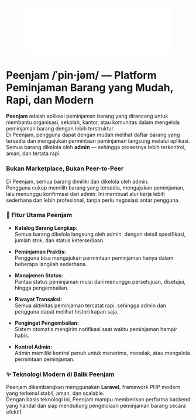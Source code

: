<p align="center"><a href="https://laravel.com" target="_blank"><img src="https://raw.githubusercontent.com/ryhazh/peenjam/refs/heads/main/public/peenjam_logo_light.svg" width="400" alt="Laravel Logo"></a></p>

# Peenjam /ˈpin·jəm/ — Platform Peminjaman Barang yang Mudah, Rapi, dan Modern

**Peenjam** adalah aplikasi peminjaman barang yang dirancang untuk membantu organisasi, sekolah, kantor, atau komunitas dalam mengelola peminjaman barang dengan lebih terstruktur.  
Di Peenjam, pengguna dapat dengan mudah melihat daftar barang yang tersedia dan mengajukan permintaan peminjaman langsung melalui aplikasi. Semua barang dikelola oleh **admin** — sehingga prosesnya lebih terkontrol, aman, dan tertata rapi.


### Bukan Marketplace, Bukan Peer-to-Peer

Di Peenjam, semua barang dimiliki dan dikelola oleh admin.  
Pengguna cukup memilih barang yang tersedia, mengajukan peminjaman, lalu menunggu konfirmasi dari admin. Ini membuat alur kerja lebih sederhana dan lebih profesional, tanpa perlu negosiasi antar pengguna.



### 🔹 Fitur Utama Peenjam

- **Katalog Barang Lengkap:**  
  Semua barang dikelola langsung oleh admin, dengan detail spesifikasi, jumlah stok, dan status ketersediaan.

- **Peminjaman Praktis:**  
  Pengguna bisa mengajukan permintaan peminjaman hanya dalam beberapa langkah sederhana.

- **Manajemen Status:**  
  Pantau status peminjaman mulai dari menunggu persetujuan, disetujui, hingga pengembalian.

- **Riwayat Transaksi:**  
  Semua aktivitas peminjaman tercatat rapi, sehingga admin dan pengguna dapat melihat histori kapan saja.

- **Pengingat Pengembalian:**  
  Sistem otomatis mengirim notifikasi saat waktu peminjaman hampir habis.

- **Kontrol Admin:**  
  Admin memiliki kontrol penuh untuk menerima, menolak, atau mengelola permintaan peminjaman.



### ✨ Teknologi Modern di Balik Peenjam

Peenjam dikembangkan menggunakan **Laravel**, framework PHP modern yang terkenal stabil, aman, dan scalable.  
Dengan basis teknologi ini, Peenjam mampu memberikan performa backend yang handal dan siap mendukung pengelolaan peminjaman barang secara efektif.
